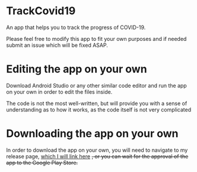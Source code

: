 # TrackCovid19
An app that helps you to track the progress of COVID-19. 

Please feel free to modify this app to fit your own purposes and if needed submit an issue which will be fixed ASAP.

# Editing the app on your own

Download Android Studio or any other similar code editor and run the app on your own in order to edit the files inside.

The code is not the most well-written, but will provide you with a sense of understanding as to how it works, as the code itself is not very complicated

# Downloading the app on your own

In order to download the app on your own, you will need to navigate to my release page, [which I will link here](https://github.com/souravp712/TrackCovid19/releases/tag/v1.0) ~~, or you can wait for the approval of the app to the Google Play Store.~~
